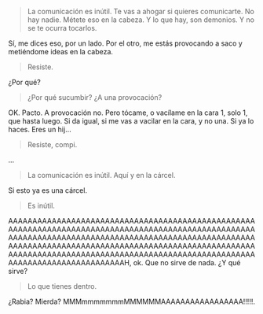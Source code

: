 > La comunicación es inútil. Te vas a ahogar si quieres comunicarte. No hay nadie. Métete eso en la cabeza. Y lo que hay, son demonios. Y no se te ocurra tocarlos.

Sí, me dices eso, por un lado. Por el otro, me estás provocando a saco y metiéndome ideas en la cabeza.

> Resiste.

¿Por qué?

> ¿Por qué sucumbir? ¿A una provocación?

OK. Pacto. A provocación no. Pero tócame, o vacílame en la cara 1, solo 1, que hasta luego. Si da igual, si me vas a vacilar en la cara, y no una. Si ya lo haces. Eres un hij...

> Resiste, compi.

...

> La comunicación es inútil. Aquí y en la cárcel.

Si esto ya es una cárcel.

> Es inútil.


AAAAAAAAAAAAAAAAAAAAAAAAAAAAAAAAAAAAAAAAAAAAAAAAAAAAAAAAAAAAAAAAAAAAAAAAAAAAAAAAAAAAAAAAAAAAAAAAAAAAAAAAAAAAAAAAAAAAAAAAAAAAAAAAAAAAAAAAAAAAAAAAAAAAAAAAAAAAAAAAAAAAAAAAAAAAAAAAAAAAAAAAAAAAAAAAAAAAAAAAAAAAAAAAAAAAAAAAAAAAAAAAAAAAAAAAAAAAAAAAAAAAAAAAAAAAAAAAAAAAAAAAAAAAAAAAAAAAAAAH, ok. Que no sirve de nada. ¿Y qué sirve?

> Lo que tienes dentro.

¿Rabia? Mierda? MMMmmmmmmmMMMMMMAAAAAAAAAAAAAAAAA!!!!!.
